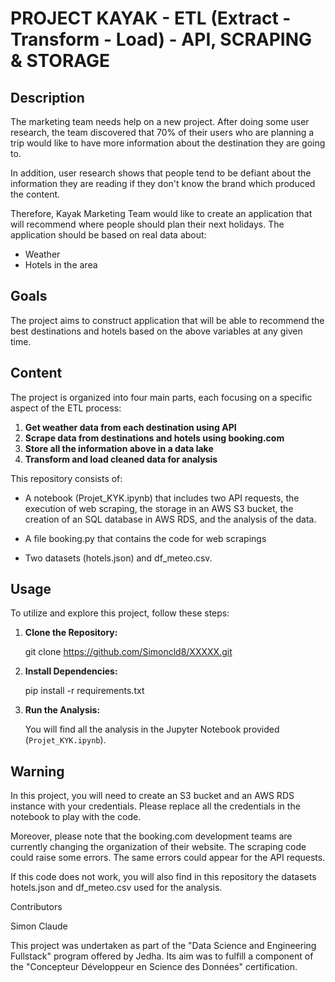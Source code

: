 # PROJECT KAYAK - ETL (Extract - Transform - Load) - API, SCRAPING & STORAGE

## Description
The marketing team needs help on a new project. After doing some user research, the team discovered that 70% of their users who are planning a trip would like to have more information about the destination they are going to.

In addition, user research shows that people tend to be defiant about the information they are reading if they don't know the brand which produced the content.

Therefore, Kayak Marketing Team would like to create an application that will recommend where people should plan their next holidays. The application should be based on real data about:

* Weather
* Hotels in the area

## Goals
The project aims to construct application that will be able to recommend the best destinations and hotels based on the above variables at any given time. 


## Content
The project is organized into four main parts, each focusing on a specific aspect of the ETL process:

1. **Get weather data from each destination using API**
2. **Scrape data from destinations and hotels using booking.com**
3. **Store all the information above in a data lake**
4. **Transform and load cleaned data for analysis**


This repository consists of: 

- A notebook (Projet_KYK.ipynb) that includes two API requests, the execution of web scraping, the storage in an AWS S3 bucket, the creation of an SQL database in AWS RDS, and the analysis of the data.

- A file booking.py that contains the code for web scrapings

- Two datasets (hotels.json) and df_meteo.csv.


## Usage

To utilize and explore this project, follow these steps:

1. **Clone the Repository:**

   git clone https://github.com/Simoncld8/XXXXX.git


2. **Install Dependencies:**

   pip install -r requirements.txt  

3. **Run the Analysis:**

   You will find all the analysis in the Jupyter Notebook provided (`Projet_KYK.ipynb`).

## Warning

In this project, you will need to create an S3 bucket and an AWS RDS instance with your credentials. 
Please replace all the credentials in the notebook to play with the code. 

Moreover, please note that the booking.com development teams are currently changing the organization of their website. The scraping code could raise some errors. The same errors could appear for the API requests. 

If this code does not work, you will also find in this repository the datasets hotels.json and df_meteo.csv used for the analysis.


Contributors

Simon Claude

This project was undertaken as part of the "Data Science and Engineering Fullstack" program offered by Jedha. Its aim was to fulfill a component of the "Concepteur Développeur en Science des Données" certification.
